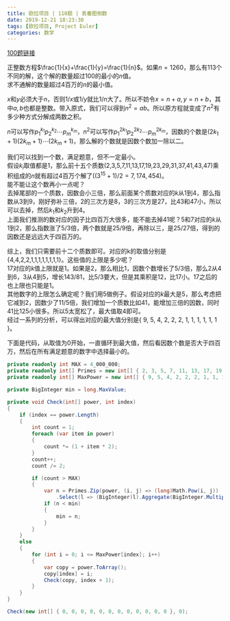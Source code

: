 ```yaml
---
title: 欧拉项目 | 110题 | 丢番图倒数
date: 2019-12-21 18:23:30
tags: [欧拉项目, Project Euler]
categories: 数学
---
```

[100题链接](https://projecteuler.net/problem=100 "Problem 100 - Project Euler")

正整数方程$\frac{1}{x}+\frac{1}{y}=\frac{1}{n}$。如果$n=1260$，那么有113个不同的解，这个解的数量超过100的最小的$n$值。  
求不通解的数量超过4百万的$n$的最小值。

$x$和$y$必须大于$n$，否则$1/x$或$1/y$就比$1/n$大了。所以不妨令$x=n+a,y=n+b$，其中$a,b$也都是整数。带入原式，我们可以得到$n^2=ab$。所以原方程就变成了$n^2$有多少种方式分解成两数之积。

$n$可以写作$p_1^{k_1}p_2^{k_2}\cdots p_m^{k_m}$，$n^2$可以写作$p_1^{2k_1}p_2^{2k_2}\cdots p_m^{2k_m}$，因数的个数是$(2k_1+1)(2k_m+1)\cdots(2k_m+1)$，那么解的个数就是因数个数加一除以二。

我们可以找到一个数，满足题意，但不一定最小。  
假设$k_i$取值都是1，那么前十五个质数(2,3,5,7,11,13,17,19,23,29,31,37,41,43,47)乘积组成的$n$就有超过4百万个解了($(3^{15}+1)/2=7,174,454$)。  
能不能让这个数再小一点呢？  
去掉尾部的一个质数，因数会小三倍，那么前面某个质数对应的$k$从1到4，那么指数从3到9，刚好弥补三倍，2的三次方是8，3的三次方是27，比43和47小，所以可以去掉，然后$k_1$和$k_2$升到4。  
上面我们推测的数对应的因子比四百万大很多，能不能去掉41呢？5和7对应的$k$从1到2，那么指数涨了5/3倍，两个数就是25/9倍，再除以三，是25/27倍，得到的因数还是远远大于四百万的。

综上，我们只需要前十二个质数即可。对应的k的取值分别是{4,4,2,2,1,1,1,1,1,1,1,1}。这些值的上限是多少呢？  
17对应的$k$值上限就是1。如果是2，那么相比1，因数个数增长了5/3倍，那么2从4到6，3从4到5，增长143/81，比5/3要大，但是其乘积是12，比17小。17之后的也上限也只能是1。  
其他数字的上限怎么确定呢？我们用5做例子。假设对应的$k$最大是5，那么考虑把它减到2，因数少了11/5倍，我们增加一个质数比如41，能增加三倍的因数，同时41比125小很多。所以5太宽松了，最大值取4即可。  
经过一系列的分析，可以得出对应的最大值分别是{ 9, 5, 4, 2, 2, 2, 1, 1, 1, 1, 1, 1 }。

下面是代码，从取值为0开始，一直循环到最大值，然后看因数个数是否大于四百万，然后在所有满足题意的数字中选择最小的。
``` csharp
private readonly int MAX = 4_000_000;
private readonly int[] Primes = new int[] { 2, 3, 5, 7, 11, 13, 17, 19, 23, 29, 31, 37 };
private readonly int[] MaxPower = new int[] { 9, 5, 4, 2, 2, 2, 1, 1, 1, 1, 1, 1 };

private BigInteger min = long.MaxValue;

private void Check(int[] power, int index)
{
    if (index == power.Length)
    {
        int count = 1;
        foreach (var item in power)
        {
            count *= (1 + item * 2);
        }
        count++;
        count /= 2;

        if (count > MAX)
        {
            var n = Primes.Zip(power, (i, j) => (long)Math.Pow(i, j))
                .Select(l => (BigInteger)l).Aggregate(BigInteger.Multiply);
            if (n < min)
            {
                min = n;
            }
        }
    }
    else
    {
        for (int i = 0; i <= MaxPower[index]; i++)
        {
            var copy = power.ToArray();
            copy[index] = i;
            Check(copy, index + 1);
        }
    }
}
```
``` csharp
Check(new int[] { 0, 0, 0, 0, 0, 0, 0, 0, 0, 0, 0, 0 }, 0);
```